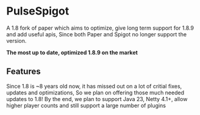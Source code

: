 # PulseSpigot
A 1.8 fork of paper which aims to optimize, give long term support for 1.8.9 and add useful apis, 
Since both Paper and Spigot no longer support the version.

**The most up to date, optimized 1.8.9 on the market**

## Features
Since 1.8 is ~8 years old now, it has missed out on a lot of critial fixes, updates and optimizations,
So we plan on offering those much needed updates to 1.8!
By the end, we plan to support Java 23, Netty 4.1+, allow higher player counts and still support a large number of plugins

